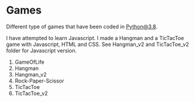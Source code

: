 # Games
Different type of games that have been coded in Python@3.8.

I have attempted to learn Javascript. I made a Hangman and a TicTacToe game with Javascript, HTML and CSS. See Hangman_v2 and TicTacToe_v2 folder for Javascript version.

1. GameOfLife
2. Hangman
3. Hangman_v2
4. Rock-Paper-Scissor
5. TicTacToe
6. TicTacToe_v2
